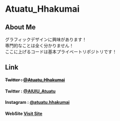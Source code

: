 # Atuatu_Hhakumai  

## About Me
グラフィックデザインに興味があります！   
専門的なことは全く分かりません！  
ここに上げるコードは基本プライベートリポジトリです！

## Link  
#### <s>Twitter : <a href="https://x.com/Atuatu_Hhakumai" target="_blank">@Atuatu_Hhakumai</a></s>
#### Twitter : <a href="https://x.com/AIUIU_Atuati" target="_blank">@AIUIU_Atuatu</a>
#### Instagram : <a href="https://www.instagram.com/atuatu.hhakumai/" target="_blank">@atuatu.hhakumai</a>
#### WebSite <a href="https://Atuatu-Hhakumai.github.io" target="_blank">Visit Site</a>
